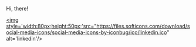 
Hi, there!

<a href="https://www.linkedin.com/in/iliya-donev-947b2b137/"><img style='width:80px;height:50px;'src="https://files.softicons.com/download/social-media-icons/social-media-icons-by-iconbug/ico/linkedin.ico" alt='linkedin'/></a>
